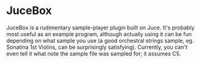 JuceBox
=======

JuceBox is a rudimentary sample-player plugin built on Juce.  It's probably
most useful as an example program, although actually using it can be fun
depending on what sample you use (a good orchestral strings sample, eg.
Sonatina 1st Violins, can be surprisingly satisfying).  Currently, you can't
even tell it what note the sample file was sampled for; it assumes C5.

